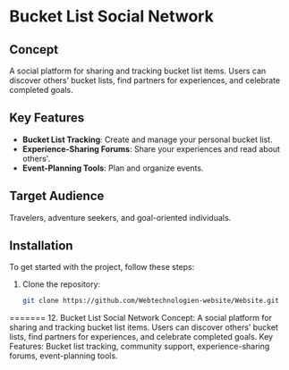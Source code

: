 # Bucket List Social Network

## Concept
A social platform for sharing and tracking bucket list items. Users can discover others’ bucket lists, find partners for experiences, and celebrate completed goals.

## Key Features
- **Bucket List Tracking**: Create and manage your personal bucket list.
- **Experience-Sharing Forums**: Share your experiences and read about others'.
- **Event-Planning Tools**: Plan and organize events.

## Target Audience
Travelers, adventure seekers, and goal-oriented individuals.

## Installation
To get started with the project, follow these steps:

1. Clone the repository:
   ```sh
   git clone https://github.com/Webtechnologien-website/Website.git
   ```
=======
12. Bucket List Social Network
Concept: A social platform for sharing and tracking bucket list items. Users can discover others’ bucket lists, find partners for experiences, and celebrate completed goals.
Key Features: Bucket list tracking, community support, experience-sharing forums, event-planning tools.
